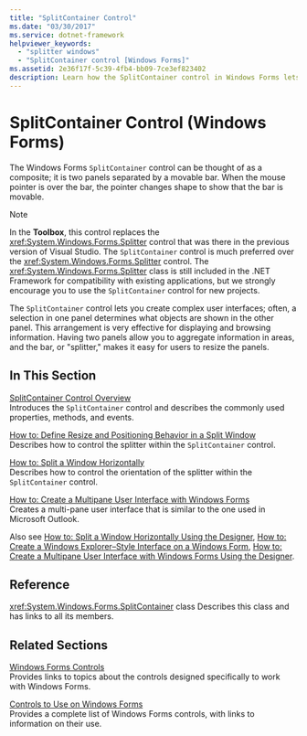 ```yaml
---
title: "SplitContainer Control"
ms.date: "03/30/2017"
ms.service: dotnet-framework
helpviewer_keywords:
  - "splitter windows"
  - "SplitContainer control [Windows Forms]"
ms.assetid: 2e36f17f-5c39-4fb4-bb09-7ce3ef823402
description: Learn how the SplitContainer control in Windows Forms lets users create complex interfaces and arrangements.
---
```

# SplitContainer Control (Windows Forms)

The Windows Forms `SplitContainer` control can be thought of as a composite; it is two panels separated by a movable bar. When the mouse pointer is over the bar, the pointer changes shape to show that the bar is movable.

> [!NOTE]
> In the **Toolbox**, this control replaces the <xref:System.Windows.Forms.Splitter> control that was there in the previous version of Visual Studio. The `SplitContainer` control is much preferred over the <xref:System.Windows.Forms.Splitter> control. The <xref:System.Windows.Forms.Splitter> class is still included in the .NET Framework for compatibility with existing applications, but we strongly encourage you to use the `SplitContainer` control for new projects.

The `SplitContainer` control lets you create complex user interfaces; often, a selection in one panel determines what objects are shown in the other panel. This arrangement is very effective for displaying and browsing information. Having two panels allow you to aggregate information in areas, and the bar, or "splitter," makes it easy for users to resize the panels.

## In This Section

[SplitContainer Control Overview](splitcontainer-control-overview-windows-forms.md)\
Introduces the `SplitContainer` control and describes the commonly used properties, methods, and events.

[How to: Define Resize and Positioning Behavior in a Split Window](how-to-define-resize-and-positioning-behavior-in-a-split-window.md)\
Describes how to control the splitter within the `SplitContainer` control.

[How to: Split a Window Horizontally](how-to-split-a-window-horizontally.md)\
Describes how to control the orientation of the splitter within the `SplitContainer` control.

[How to: Create a Multipane User Interface with Windows Forms](how-to-create-a-multipane-user-interface-with-windows-forms.md)\
Creates a multi-pane user interface that is similar to the one used in Microsoft Outlook.

Also see [How to: Split a Window Horizontally Using the Designer](how-to-split-a-window-horizontally-using-the-designer.md), [How to: Create a Windows Explorer–Style Interface on a Windows Form](how-to-create-a-windows-explorer-style-interface-on-a-windows-form.md), [How to: Create a Multipane User Interface with Windows Forms Using the Designer](create-a-multipane-user-interface-with-wf-using-the-designer.md).

## Reference

<xref:System.Windows.Forms.SplitContainer> class
Describes this class and has links to all its members.

## Related Sections

[Windows Forms Controls](overview.md)\
Provides links to topics about the controls designed specifically to work with Windows Forms.

[Controls to Use on Windows Forms](controls-to-use-on-windows-forms.md)\
Provides a complete list of Windows Forms controls, with links to information on their use.
